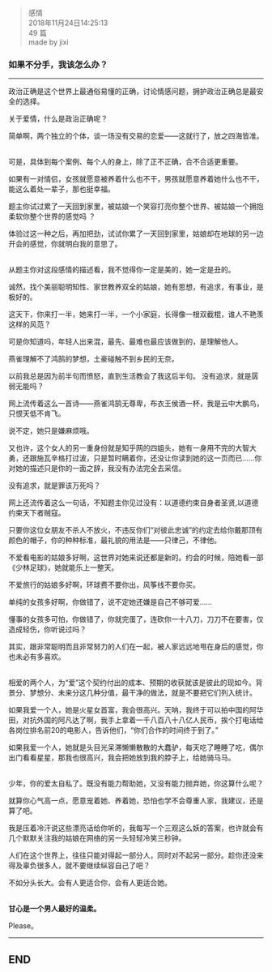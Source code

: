 > 感情  
> 2018年11月24日14:25:13         
> 49 篇  
>made by jixi  
  


### 如果不分手，我该怎么办？


----------
政治正确是这个世界上最通俗易懂的正确，讨论情感问题，拥护政治正确总是最安全的选择。 

关于爱情，什么是政治正确呢？  

简单啊，两个独立的个体，谈一场没有交易的恋爱——这就行了，放之四海皆准。  

<br>
可是，具体到每个案例、每个人的身上，除了正不正确，合不合适更重要。  

如果有一对情侣，女孩就愿意被养着什么也不干，男孩就愿意养着她什么也不干，能这么着处一辈子，那也挺幸福。  

题主你试过累了一天回到家里，被姑娘一个笑容打亮你整个世界、被姑娘一个拥抱柔软你整个世界的感觉吗 ？   

体验过这一种之后，再加把劲，试试你累了一天回到家里，姑娘却在地球的另一边开会的感觉，你就明白我的意思了。  

<br>
从题主你对这段感情的描述看，我不觉得你一定是美的，她一定是丑的。  

诚然，找个美丽聪明知性、家世教养双全的姑娘，她有思想，有追求，有事业，是极好的。  

这天下，你来打一半，她来打一半，一个小家庭，长得像一根双截棍，谁人不艳羡这样的风范？  

可是你知道吗，年轻人出来混，最先、最难也最应该做到的，是理解他人。  

燕雀理解不了鸿鹄的梦想，土豪碰触不到乡民的无奈。  

以前我总是因为前半句而愤怒，直到生活教会了我这后半句。 没有追求，就是孱弱无能吗？  

网上流传着这么一首诗——燕雀鸿鹄无尊卑，布衣王侯酒一杯，我是云中大鹏鸟，只恨天低不肯飞。  

说不定，她只是嫌麻烦哦。  

又也许，这个女人的另一重身份就是知乎网的四姐头，她有一身用不完的大智大勇，还跟施瓦辛格打过波，只是暂时瞒着你，还没让你读到她的这一页而已……你对她的描述只是你的一面之辞，我没有办法完全去采信。  

没有追求，就是罪该万死吗？  

网上还流传着这么一句话，不知题主你见过没有：以道德约束自身者圣贤,以道德约束天下者贼寇。  

只要你这位女朋友不杀人不放火，不违反你们“对彼此忠诚”的约定去给你戴那顶有颜色的帽子，你的种种标准，最礼貌的用法是——只律己，不律他。   

不爱看电影的姑娘多好啊，这世界对她来说还都是新的。约会的时候，陪她看一部《少林足球》，她就能乐上一整天。   

不爱旅行的姑娘多好啊，环球费不要你出，风筝线不要你买。  

单纯的女孩多好啊，你做错了，说不定她还嫌是自己不够可爱……  

懂事的女孩多可怕，你做错了，你就完蛋了，连砍你一十八刀，刀刀不在要害，仅造成轻伤，你听说过吗？  

其实，跟非常聪明而且非常努力的人们在一起，被人家远远地甩在身后的感觉，你也未必有多喜欢。   

<br>
相爱的两个人，为“爱”这个契约付出的成本、预期的收获就该是彼此的现如今。背景分、梦想分、未来分这几种分值，最干净的做法，就是不要把它们列入统计。   

如果我爱一个人，她是火星女首富，我会很高兴。天呐，我终于可以拍中国的阿华田，对抗外国的阿凡达了啊，我手上拿着一千八百八十八亿人民币，挨个打电话给各岗位排名前20的电影人，告诉他们，“你们合作的时间终于到了。”   

如果我爱一个人，她就是头目光呆滞懒懒散散的大蠢驴，每天吃了睡睡了吃，偶尔出门看看星星，那我也很高兴，我会把她放到我的脖子上，给她骑马马。   

<br>
少年，你的爱太自私了。既没有能力帮助她，又没有能力抛弃她，你这算什么呢？  

就算你心气高一点，愿意宠着她、养着她，恐怕也学不会尊重人家，我建议，还是算了吧。   

我是压着冷汗说这些漂亮话给你听的，我每写一个三观这么妖的答案，也许就会有几个默默关注我的姑娘在网络的另一头轻轻冷笑三秒钟。  

人们在这个世界上，往往只能对得起一部分人，同时对不起另一部分。趁你还没来得及辜负很多人，就不要继续纵容自己了吧？   


不如分头长大。会有人更适合你，会有人更适合她。    


<br>
<b>甘心是一个男人最好的温柔。</b>  

Please。
 




----------
## END

